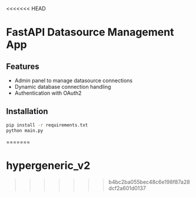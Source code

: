 <<<<<<< HEAD
# FastAPI Datasource Management App

## Features
- Admin panel to manage datasource connections
- Dynamic database connection handling
- Authentication with OAuth2

## Installation
```bash
pip install -r requirements.txt
python main.py
```
=======
# hypergeneric_v2
>>>>>>> b4bc2ba055bec48c6e198f87a28dcf2a601d0137
